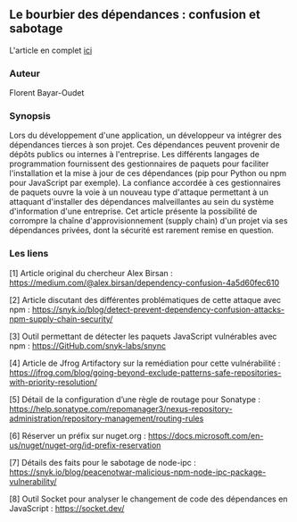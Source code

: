 ## Le bourbier des dépendances : confusion et sabotage
L'article en complet [ici](https://connect.ed-diamond.com/misc/misc-123/le-bourbier-des-dependances-confusion-et-sabotage)

### Auteur
Florent Bayar-Oudet

### Synopsis
Lors du développement d'une application, un développeur va intégrer des dépendances tierces à son projet. Ces dépendances peuvent provenir de dépôts publics ou internes à l'entreprise. Les différents langages de programmation fournissent des gestionnaires de paquets pour faciliter l'installation et la mise à jour de ces dépendances (pip pour Python ou npm pour JavaScript par exemple). La confiance accordée à ces gestionnaires de paquets ouvre la voie à un nouveau type d'attaque permettant à un attaquant d'installer des dépendances malveillantes au sein du système d'information d'une entreprise. Cet article présente la possibilité de corrompre la chaîne d'approvisionnement (supply chain) d'un projet via ses dépendances privées, dont la sécurité est rarement remise en question.

### Les liens
[1] Article original du chercheur Alex Birsan : https://medium.com/@alex.birsan/dependency-confusion-4a5d60fec610

[2] Article discutant des différentes problématiques de cette attaque avec npm : https://snyk.io/blog/detect-prevent-dependency-confusion-attacks-npm-supply-chain-security/

[3] Outil permettant de détecter les paquets JavaScript vulnérables avec npm : https://GitHub.com/snyk-labs/snync

[4] Article de Jfrog Artifactory sur la remédiation pour cette vulnérabilité : https://jfrog.com/blog/going-beyond-exclude-patterns-safe-repositories-with-priority-resolution/

[5] Détail de la configuration d’une règle de routage pour Sonatype : https://help.sonatype.com/repomanager3/nexus-repository-administration/repository-management/routing-rules

[6] Réserver un préfix sur nuget.org : https://docs.microsoft.com/en-us/nuget/nuget-org/id-prefix-reservation

[7] Détails des faits pour le sabotage de node-ipc : https://snyk.io/blog/peacenotwar-malicious-npm-node-ipc-package-vulnerability/

[8] Outil Socket pour analyser le changement de code des dépendances en JavaScript : https://socket.dev/
